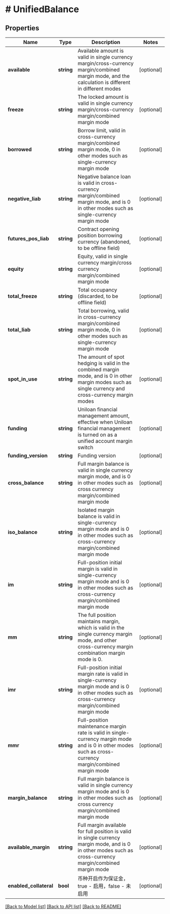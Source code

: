 # # UnifiedBalance

## Properties

Name | Type | Description | Notes
------------ | ------------- | ------------- | -------------
**available** | **string** | Available amount is valid in single currency margin/cross-currency margin/combined margin mode, and the calculation is different in different modes | [optional] 
**freeze** | **string** | The locked amount is valid in single currency margin/cross-currency margin/combined margin mode | [optional] 
**borrowed** | **string** | Borrow limit, valid in cross-currency margin/combined margin mode, 0 in other modes such as single-currency margin mode | [optional] 
**negative_liab** | **string** | Negative balance loan is valid in cross-currency margin/combined margin mode, and is 0 in other modes such as single-currency margin mode | [optional] 
**futures_pos_liab** | **string** | Contract opening position borrowing currency (abandoned, to be offline field) | [optional] 
**equity** | **string** | Equity, valid in single currency margin/cross currency margin/combined margin mode | [optional] 
**total_freeze** | **string** | Total occupancy (discarded, to be offline field) | [optional] 
**total_liab** | **string** | Total borrowing, valid in cross-currency margin/combined margin mode, 0 in other modes such as single-currency margin mode | [optional] 
**spot_in_use** | **string** | The amount of spot hedging is valid in the combined margin mode, and is 0 in other margin modes such as single currency and cross-currency margin modes | [optional] 
**funding** | **string** | Uniloan financial management amount, effective when Uniloan financial management is turned on as a unified account margin switch | [optional] 
**funding_version** | **string** | Funding version | [optional] 
**cross_balance** | **string** | Full margin balance is valid in single currency margin mode, and is 0 in other modes such as cross currency margin/combined margin mode | [optional] 
**iso_balance** | **string** | Isolated margin balance is valid in single-currency margin mode and is 0 in other modes such as cross-currency margin/combined margin mode | [optional] 
**im** | **string** | Full-position initial margin is valid in single-currency margin mode and is 0 in other modes such as cross-currency margin/combined margin mode | [optional] 
**mm** | **string** | The full position maintains margin, which is valid in the single currency margin mode, and other cross-currency margin combination margin mode is 0. | [optional] 
**imr** | **string** | Full-position initial margin rate is valid in single-currency margin mode and is 0 in other modes such as cross-currency margin/combined margin mode | [optional] 
**mmr** | **string** | Full-position maintenance margin rate is valid in single-currency margin mode and is 0 in other modes such as cross-currency margin/combined margin mode | [optional] 
**margin_balance** | **string** | Full margin balance is valid in single currency margin mode and is 0 in other modes such as cross currency margin/combined margin mode | [optional] 
**available_margin** | **string** | Full margin available for full position is valid in single currency margin mode, and is 0 in other modes such as cross-currency margin/combined margin mode | [optional] 
**enabled_collateral** | **bool** | 币种开启作为保证金，true - 启用，false - 未启用 | [optional] 

[[Back to Model list]](../../README.md#documentation-for-models) [[Back to API list]](../../README.md#documentation-for-api-endpoints) [[Back to README]](../../README.md)
